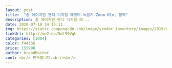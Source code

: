 ```yaml
---
layout: post 
title:  "줌 에이치원 핸디 디지털 레코더 녹음기 Zoom H1n, 블랙" 
description: 줌 에이치원 핸디 디지털 레 ..
date: 2020-07-18 14:15:11 
img: https://static.coupangcdn.com/image/vendor_inventory/images/2019/03/13/16/5/9e1fc8ab-b084-4eeb-ac49-5b079f31093b.jpg 
linkUrl: http://me2.do/5df99VqL 
categories: [1004] 
color: f44336 
price: 155900 
author: brandMaster 
cont: <br/> 만족합니다.<br/><br/> 
---
```

 